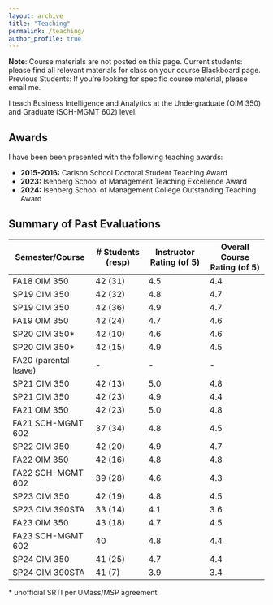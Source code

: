 ```yaml
---
layout: archive
title: "Teaching"
permalink: /teaching/
author_profile: true
---
```


__Note__: Course materials are not posted on this page. Current students: please find all relevant materials for class on your course Blackboard page. Previous Students: If you're looking for specific course material, please email me.

I teach Business Intelligence and Analytics at the Undergraduate (OIM 350) and Graduate (SCH-MGMT 602) level.

## Awards

I have been been presented with the following teaching awards:
- **2015-2016:** Carlson School Doctoral Student Teaching Award
- **2023:** Isenberg School of Management Teaching Excellence Award
- **2024:** Isenberg School of Management College Outstanding Teaching Award 

## Summary of Past Evaluations

| Semester/Course       | \# Students (resp) | Instructor Rating (of 5) | Overall Course Rating (of 5) |
| --------------------- | ------------------ | ------------------------ | ---------------------------- |
| FA18 OIM 350          | 42 (31)            | 4.5                      | 4.4                          |
| SP19 OIM 350          | 42 (32)            | 4.8                      | 4.7                          |
| SP19 OIM 350          | 42 (36)            | 4.9                      | 4.7                          |
| FA19 OIM 350          | 42 (24)            | 4.7                      | 4.6                          |
| SP20 OIM 350\*        | 42 (10)            | 4.6                      | 4.6                          |
| SP20 OIM 350\*        | 42 (15)            | 4.9                      | 4.5                          |
| FA20 (parental leave) | \-                 | \-                       | \-                           |
| SP21 OIM 350          | 42 (13)            | 5.0                      | 4.8                          |
| SP21 OIM 350          | 42 (23)            | 4.9                      | 4.4                          |
| FA21 OIM 350          | 42 (23)            | 5.0                      | 4.8                          |
| FA21 SCH-MGMT 602     | 37 (34)            | 4.8                      | 4.5                          |
| SP22 OIM 350          | 42 (20)            | 4.9                      | 4.7                          |
| FA22 OIM 350          | 42 (16)            | 4.8                      | 4.8                          |
| FA22 SCH-MGMT 602     | 39 (28)            | 4.6                      | 4.3                          |
| SP23 OIM 350          | 42 (19)            | 4.8                      | 4.5                          |
| SP23 OIM 390STA       | 33 (14)            | 4.1                      | 3.6                          |
| FA23 OIM 350          | 43 (18)            | 4.7                      | 4.5                          |
| FA23 SCH-MGMT 602     | 40                 | 4.8                      | 4.4                          |
| SP24 OIM 350          | 41 (25)            | 4.7                      | 4.4                          |
| SP24 OIM 390STA       | 41 (7)             | 3.9                      | 3.4                          |


\* unofficial SRTI per UMass/MSP agreement
